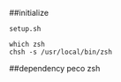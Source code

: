 
##initialize
```
setup.sh
```


```
which zsh
chsh -s /usr/local/bin/zsh
```

##dependency
peco zsh 
